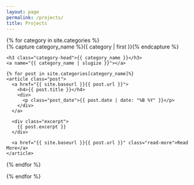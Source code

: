 ```yaml
---
layout: page
permalink: /projects/
title: Projects
---
```


<div id="projects">
{% for category in site.categories %}
  <div class="archive-group">
    {% capture category_name %}{{ category | first }}{% endcapture %}
    <div id="#{{ category_name | slugize }}"></div>
    <p></p>
    
    <h3 class="category-head">{{ category_name }}</h3>
    <a name="{{ category_name | slugize }}"></a>
    
    {% for post in site.categories[category_name]%}
    <article class="post">
      <a href="{{ site.baseurl }}{{ post.url }}">
        <h4>{{ post.title }}</h4>
        <div>
          <p class="post_date">{{ post.date | date: "%B %Y" }}</p>
        </div>
      </a>
      
      <div class="excerpt">
        {{ post.excerpt }}
      </div>

      <a href="{{ site.baseurl }}{{ post.url }}" class="read-more">Read More</a>
    </article>
  {% endfor %}
  </div>
{% endfor %}
</div>


